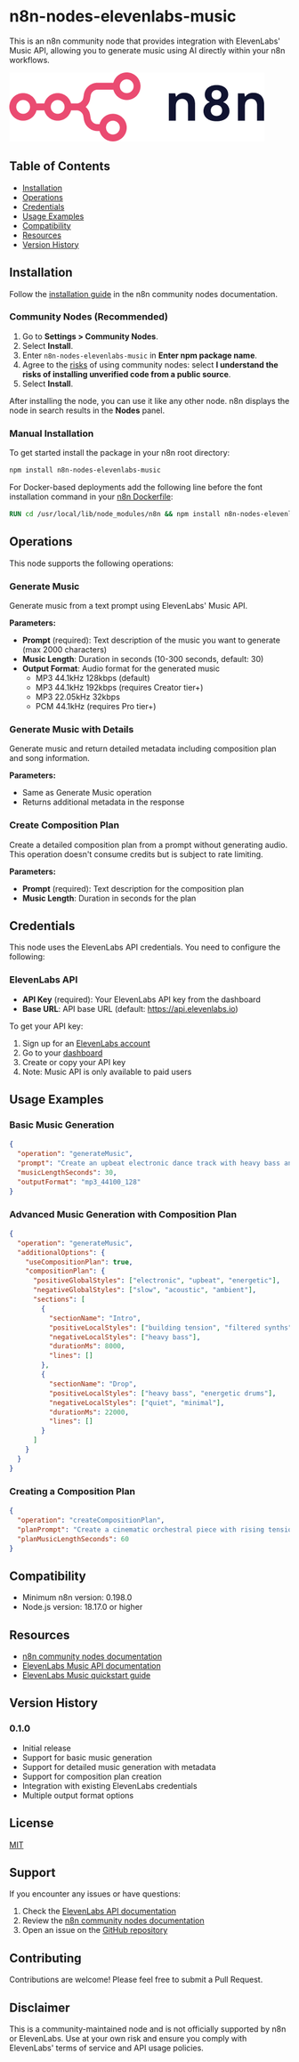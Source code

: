 # n8n-nodes-elevenlabs-music

This is an n8n community node that provides integration with ElevenLabs' Music API, allowing you to generate music using AI directly within your n8n workflows.

![n8n.io - Workflow Automation](https://raw.githubusercontent.com/n8n-io/n8n/master/assets/n8n-logo.png)

## Table of Contents

- [Installation](#installation)
- [Operations](#operations)
- [Credentials](#credentials)
- [Usage Examples](#usage-examples)
- [Compatibility](#compatibility)
- [Resources](#resources)
- [Version History](#version-history)

## Installation

Follow the [installation guide](https://docs.n8n.io/integrations/community-nodes/installation/) in the n8n community nodes documentation.

### Community Nodes (Recommended)

1. Go to **Settings > Community Nodes**.
2. Select **Install**.
3. Enter `n8n-nodes-elevenlabs-music` in **Enter npm package name**.
4. Agree to the [risks](https://docs.n8n.io/integrations/community-nodes/risks/) of using community nodes: select **I understand the risks of installing unverified code from a public source**.
5. Select **Install**.

After installing the node, you can use it like any other node. n8n displays the node in search results in the **Nodes** panel.

### Manual Installation

To get started install the package in your n8n root directory:

```bash
npm install n8n-nodes-elevenlabs-music
```

For Docker-based deployments add the following line before the font installation command in your [n8n Dockerfile](https://github.com/n8n-io/n8n/blob/master/docker/images/n8n/n8n/Dockerfile):

```dockerfile
RUN cd /usr/local/lib/node_modules/n8n && npm install n8n-nodes-elevenlabs-music
```

## Operations

This node supports the following operations:

### Generate Music
Generate music from a text prompt using ElevenLabs' Music API.

**Parameters:**
- **Prompt** (required): Text description of the music you want to generate (max 2000 characters)
- **Music Length**: Duration in seconds (10-300 seconds, default: 30)
- **Output Format**: Audio format for the generated music
  - MP3 44.1kHz 128kbps (default)
  - MP3 44.1kHz 192kbps (requires Creator tier+)
  - MP3 22.05kHz 32kbps
  - PCM 44.1kHz (requires Pro tier+)

### Generate Music with Details
Generate music and return detailed metadata including composition plan and song information.

**Parameters:**
- Same as Generate Music operation
- Returns additional metadata in the response

### Create Composition Plan
Create a detailed composition plan from a prompt without generating audio. This operation doesn't consume credits but is subject to rate limiting.

**Parameters:**
- **Prompt** (required): Text description for the composition plan
- **Music Length**: Duration in seconds for the plan

## Credentials

This node uses the ElevenLabs API credentials. You need to configure the following:

### ElevenLabs API
- **API Key** (required): Your ElevenLabs API key from the dashboard
- **Base URL**: API base URL (default: https://api.elevenlabs.io)

To get your API key:
1. Sign up for an [ElevenLabs account](https://elevenlabs.io/)
2. Go to your [dashboard](https://elevenlabs.io/app/settings/api-keys)
3. Create or copy your API key
4. Note: Music API is only available to paid users

## Usage Examples

### Basic Music Generation

```json
{
  "operation": "generateMusic",
  "prompt": "Create an upbeat electronic dance track with heavy bass and energetic synths",
  "musicLengthSeconds": 30,
  "outputFormat": "mp3_44100_128"
}
```

### Advanced Music Generation with Composition Plan

```json
{
  "operation": "generateMusic",
  "additionalOptions": {
    "useCompositionPlan": true,
    "compositionPlan": {
      "positiveGlobalStyles": ["electronic", "upbeat", "energetic"],
      "negativeGlobalStyles": ["slow", "acoustic", "ambient"],
      "sections": [
        {
          "sectionName": "Intro",
          "positiveLocalStyles": ["building tension", "filtered synths"],
          "negativeLocalStyles": ["heavy bass"],
          "durationMs": 8000,
          "lines": []
        },
        {
          "sectionName": "Drop",
          "positiveLocalStyles": ["heavy bass", "energetic drums"],
          "negativeLocalStyles": ["quiet", "minimal"],
          "durationMs": 22000,
          "lines": []
        }
      ]
    }
  }
}
```

### Creating a Composition Plan

```json
{
  "operation": "createCompositionPlan",
  "planPrompt": "Create a cinematic orchestral piece with rising tension and dramatic climax",
  "planMusicLengthSeconds": 60
}
```

## Compatibility

- Minimum n8n version: 0.198.0
- Node.js version: 18.17.0 or higher

## Resources

- [n8n community nodes documentation](https://docs.n8n.io/integrations/community-nodes/)
- [ElevenLabs Music API documentation](https://elevenlabs.io/docs/api-reference/music)
- [ElevenLabs Music quickstart guide](https://elevenlabs.io/docs/cookbooks/music/quickstart)

## Version History

### 0.1.0
- Initial release
- Support for basic music generation
- Support for detailed music generation with metadata
- Support for composition plan creation
- Integration with existing ElevenLabs credentials
- Multiple output format options

## License

[MIT](https://github.com/n8n-community/n8n-nodes-elevenlabs-music/blob/master/LICENSE.md)

## Support

If you encounter any issues or have questions:

1. Check the [ElevenLabs API documentation](https://elevenlabs.io/docs/api-reference/music)
2. Review the [n8n community nodes documentation](https://docs.n8n.io/integrations/community-nodes/)
3. Open an issue on the [GitHub repository](https://github.com/n8n-community/n8n-nodes-elevenlabs-music/issues)

## Contributing

Contributions are welcome! Please feel free to submit a Pull Request.

## Disclaimer

This is a community-maintained node and is not officially supported by n8n or ElevenLabs. Use at your own risk and ensure you comply with ElevenLabs' terms of service and API usage policies.
